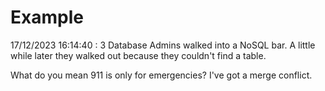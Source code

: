 # Example

<!-- replace-with-date starts -->
17/12/2023 16:14:40 : 3 Database Admins walked into a NoSQL bar. A little while later they walked out because they couldn't find a table.
<!-- replace-with-date ends -->

<!-- replace-with-joke starts -->
What do you mean 911 is only for emergencies? I've got a merge conflict.
<!-- replace-with-joke ends -->